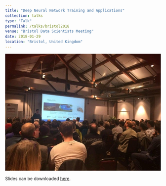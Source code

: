 ```yaml
---
title: "Deep Neural Network Training and Applications"
collection: talks
type: "Talk"
permalink: /talks/bristol2018
venue: "Bristol Data Scientists Meeting"
date: 2018-01-29
location: "Bristol, United Kingdom"
---
```


![Bristol Data Scientists Meeting, January 2018](../images/bristol2018.jpg)

Slides can be downloaded [here](../files/bristol.pdf).